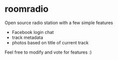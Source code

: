 # roomradio
Open source radio station with a few simple features
- Facebook login chat
- track metadata
- photos based on title of current track

Feel free to modify and vote for features :)
